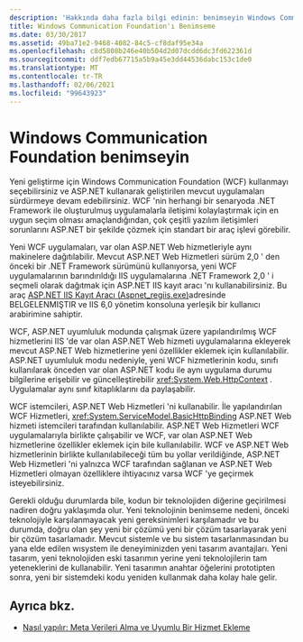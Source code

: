 ```yaml
---
description: 'Hakkında daha fazla bilgi edinin: benimseyin Windows Communication Foundation'
title: Windows Communication Foundation'ı Benimseme
ms.date: 03/30/2017
ms.assetid: 49ba71e2-9468-4082-84c5-cf8daf95e34a
ms.openlocfilehash: c8d5808b246e40b504d2d07dcdd6dc3fd622361d
ms.sourcegitcommit: ddf7edb67715a5b9a45e3dd44536dabc153c1de0
ms.translationtype: MT
ms.contentlocale: tr-TR
ms.lasthandoff: 02/06/2021
ms.locfileid: "99643923"
---
```

# <a name="adopt-windows-communication-foundation"></a>Windows Communication Foundation benimseyin

Yeni geliştirme için Windows Communication Foundation (WCF) kullanmayı seçebilirsiniz ve ASP.NET kullanarak geliştirilen mevcut uygulamaları sürdürmeye devam edebilirsiniz. WCF 'nin herhangi bir senaryoda .NET Framework ile oluşturulmuş uygulamalarla iletişimi kolaylaştırmak için en uygun seçim olması amaçlandığından, çok çeşitli yazılım iletişimleri sorunlarını ASP.NET bir şekilde çözmek için standart bir araç işlevi görebilir.

Yeni WCF uygulamaları, var olan ASP.NET Web hizmetleriyle aynı makinelere dağıtılabilir. Mevcut ASP.NET Web Hizmetleri sürüm 2,0 ' den önceki bir .NET Framework sürümünü kullanıyorsa, yeni WCF uygulamalarının barındırıldığı IIS uygulamalarına .NET Framework 2,0 ' i seçmeli olarak dağıtmak için ASP.NET IIS kayıt aracı 'nı kullanabilirsiniz. Bu araç [ASP.NET IIS Kayıt Aracı (Aspnet_regiis.exe)](/previous-versions/dotnet/netframework-3.5/k6h9cz8h(v=vs.90))adresinde BELGELENMIŞTIR ve IIS 6,0 yönetim konsoluna yerleşik bir kullanıcı arabirimine sahiptir.

WCF, ASP.NET uyumluluk modunda çalışmak üzere yapılandırılmış WCF hizmetlerini IIS 'de var olan ASP.NET Web hizmeti uygulamalarına ekleyerek mevcut ASP.NET Web hizmetlerine yeni özellikler eklemek için kullanılabilir. ASP.NET uyumluluk modu nedeniyle, yeni WCF hizmetlerinin kodu, sınıfı kullanılarak önceden var olan ASP.NET kodu ile aynı uygulama durumu bilgilerine erişebilir ve güncelleştirebilir <xref:System.Web.HttpContext> . Uygulamalar aynı sınıf kitaplıklarını da paylaşabilir.

WCF istemcileri, ASP.NET Web Hizmetleri 'ni kullanabilir. İle yapılandırılan WCF Hizmetleri, <xref:System.ServiceModel.BasicHttpBinding> ASP.NET Web hizmeti istemcileri tarafından kullanılabilir. ASP.NET Web Hizmetleri WCF uygulamalarıyla birlikte çalışabilir ve WCF, var olan ASP.NET Web hizmetlerine özellikler eklemek için bile kullanılabilir. WCF ve ASP.NET Web hizmetlerinin birlikte kullanılabileceği tüm bu yollar verildiğinde, ASP.NET Web Hizmetleri 'ni yalnızca WCF tarafından sağlanan ve ASP.NET Web Hizmetleri olmayan özelliklere ihtiyacınız varsa WCF 'ye geçirmek isteyebilirsiniz.

Gerekli olduğu durumlarda bile, kodun bir teknolojiden diğerine geçirilmesi nadiren doğru yaklaşımda olur. Yeni teknolojinin benimseme nedeni, önceki teknolojiyle karşılanmayacak yeni gereksinimleri karşılamadır ve bu durumda, doğru olan şey yeni bir çözümü yeni bir çözüm tasarlayarak yeni bir çözüm tasarlamadır. Mevcut sistemle ve bu sistem tasarlanmasından bu yana elde edilen wısystem ile deneyiminizden yeni tasarım avantajları. Yeni tasarım, yeni teknolojiden eski tasarımın yerine yeni teknolojilerin tam yeteneklerini de kullanabilir. Yeni tasarımın anahtar öğelerini prototipten sonra, yeni bir sistemdeki kodu yeniden kullanmak daha kolay hale gelir.

## <a name="see-also"></a>Ayrıca bkz.

- [Nasıl yapılır: Meta Verileri Alma ve Uyumlu Bir Hizmet Ekleme](how-to-retrieve-metadata-and-implement-a-compliant-service.md)
